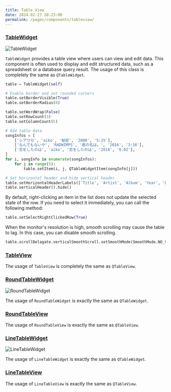 ```yaml
---
title: Table View
date: 2024-02-27 20:23:00
permalink: /pages/components/tableview/
---
```


### [TableWidget](https://pyqt-fluent-widgets.readthedocs.io/en/latest/autoapi/qfluentwidgets/components/widgets/table_view/index.html#qfluentwidgets.components.widgets.table_view.TableWidget)

![TableWidget](/img/components/tableview/TableView.png)

`TableWidget` provides a table view where users can view and edit data. This component is often used to display and edit structured data, such as a spreadsheet or a database query result. The usage of this class is completely the same as `QTableWidget`.

```python
table = TableWidget(self)

# Enable border and set rounded corners
table.setBorderVisible(True)
table.setBorderRadius(8)

table.setWordWrap(False)
table.setRowCount(3)
table.setColumnCount(5)

# Add table data
songInfos = [
    ['シアワセ', 'aiko', '秘密', '2008', '5:25'],
    ['なんでもないや', 'RADWIMPS', '君の名は。', '2016', '3:16'],
    ['恋をしたのは', 'aiko', '恋をしたのは', '2016', '6:02'],
]
for i, songInfo in enumerate(songInfos):
    for j in range(5):
        table.setItem(i, j, QTableWidgetItem(songInfo[j]))

# Set horizontal header and hide vertical header
table.setHorizontalHeaderLabels(['Title', 'Artist', 'Album', 'Year', 'Duration'])
table.verticalHeader().hide()
```

By default, right-clicking an item in the list does not update the selected state of the row. If you need to select it immediately, you can call the following method:
```python
table.setSelectRightClickedRow(True)
```

When the monitor's resolution is high, smooth scrolling may cause the table to lag. In this case, you can disable smooth scrolling.


```python
table.scrollDelagate.verticalSmoothScroll.setSmoothMode(SmoothMode.NO_SMOOTH)
```



### [TableView](https://pyqt-fluent-widgets.readthedocs.io/en/latest/autoapi/qfluentwidgets/components/widgets/table_view/index.html#qfluentwidgets.components.widgets.table_view.TableView)

The usage of `TableView` is completely the same as `QTableView`.


### [RoundTableWidget](https://qfluentwidgets.com/price)

![RoundTableWidget](/img/components/tableview/RoundTableView.png)

The usage of `RoundTableWidget` is exactly the same as `QTableWidget`.

### [RoundTableView](https://qfluentwidgets.com/price)

The usage of `RoundTableView` is exactly the same as `QTableView`.

### [LineTableWidget](https://qfluentwidgets.com/price)

![LineTableWidget](/img/components/tableview/LineTableView.png)

The usage of `LineTableWidget` is exactly the same as `QTableWidget`.

### [LineTableView](https://qfluentwidgets.com/price)

The usage of `LineTableView` is exactly the same as `QTableView`.